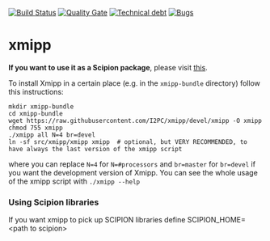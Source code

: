 [![Build Status](https://travis-ci.com/I2PC/xmipp.svg?branch=devel)](https://travis-ci.com/I2PC/xmipp)
[![Quality Gate](https://sonarcloud.io/api/project_badges/measure?project=Xmipp&metric=alert_status)](https://sonarcloud.io/dashboard?id=Xmipp)
[![Technical debt](https://sonarcloud.io/api/project_badges/measure?project=Xmipp&metric=sqale_index)](https://sonarcloud.io/component_measures?id=Xmipp&metric=sqale_index)
[![Bugs](https://sonarcloud.io/api/project_badges/measure?project=Xmipp&metric=bugs)](https://sonarcloud.io/project/issues?id=Xmipp&resolved=false&types=BUG)

# xmipp

**If you want to use it as a Scipion package**, please visit [this](https://github.com/I2PC/xmipp/wiki/Migrating-branches-from-nonPluginized-Scipion-to-the-new-Scipion-Xmipp-structure#xmipp-plugin).

To install Xmipp in a certain place (e.g. in the `xmipp-bundle` directory) follow this instructions:

```
mkdir xmipp-bundle
cd xmipp-bundle
wget https://raw.githubusercontent.com/I2PC/xmipp/devel/xmipp -O xmipp
chmod 755 xmipp
./xmipp all N=4 br=devel
ln -sf src/xmipp/xmipp xmipp  # optional, but VERY RECOMMENDED, to have always the last version of the xmipp script
```
where you can replace `N=4` for `N=#processors` and `br=master` for `br=devel` if you want the development version of Xmipp. You can see the whole usage of the xmipp script with `./xmipp --help`


### Using Scipion libraries

If you want xmipp to pick up SCIPION libraries define SCIPION_HOME=\<path to scipion\>
